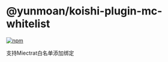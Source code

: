 # @yunmoan/koishi-plugin-mc-whitelist

[![npm](https://img.shields.io/npm/v/@yunmoan/koishi-plugin-mc-whitelist?style=flat-square)](https://www.npmjs.com/package/@yunmoan/koishi-plugin-mc-whitelist)

支持Miectrat白名单添加绑定

